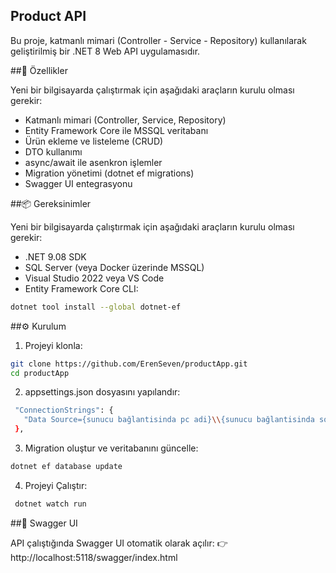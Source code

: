 ## Product API
Bu proje, katmanlı mimari (Controller - Service - Repository) kullanılarak geliştirilmiş bir .NET 8 Web API uygulamasıdır.

##🚀 Özellikler

Yeni bir bilgisayarda çalıştırmak için aşağıdaki araçların kurulu olması gerekir:
- Katmanlı mimari (Controller, Service, Repository)
- Entity Framework Core ile MSSQL veritabanı
- Ürün ekleme ve listeleme (CRUD)
- DTO kullanımı
- async/await ile asenkron işlemler
- Migration yönetimi (dotnet ef migrations)
- Swagger UI entegrasyonu

##📦 Gereksinimler

Yeni bir bilgisayarda çalıştırmak için aşağıdaki araçların kurulu olması gerekir:
- .NET 9.08 SDK
- SQL Server (veya Docker üzerinde MSSQL)
- Visual Studio 2022 veya VS Code
- Entity Framework Core CLI:
 ```bash
dotnet tool install --global dotnet-ef
```

##⚙️ Kurulum

1. Projeyi klonla:
 ```bash
git clone https://github.com/ErenSeven/productApp.git
cd productApp
```
2. appsettings.json dosyasını yapılandır:
 ```bash
  "ConnectionStrings": {
    "Data Source={sunucu bağlantisinda pc adi}\\{sunucu bağlantisinda sqlexpress adi};Initial Catalog={olusturulmus};Integrated Security=True;Connect Timeout=30;Encrypt=False;TrustServerCertificate=False;ApplicationIntent=ReadWrite;MultiSubnetFailover=False"
  },
```
3. Migration oluştur ve veritabanını güncelle:
 ```bash
dotnet ef database update
```
4. Projeyi Çalıştır:
 ```bash
  dotnet watch run
```
##📖 Swagger UI

API çalıştığında Swagger UI otomatik olarak açılır:
👉 http://localhost:5118/swagger/index.html
